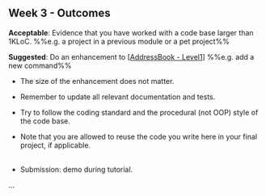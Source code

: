 <link rel="stylesheet" href="{{baseUrl}}/css/main.css">
<link rel="stylesheet" href="{{baseUrl}}/css/schedule.css">

<div class="website-content">

## Week 3 - Outcomes

<div id="main">

<!-- ==================================================================================================== -->

<include src="outcome-remoteRepo.md" />

<!-- ==================================================================================================== -->

<include src="outcome-refactor.md" />

<!-- ==================================================================================================== -->

<panel type="danger" header=":trophy: Can work with a 1KLoC code base :star:" expandable>
  <panel header=":dart: Evidence" expanded>


**Acceptable**: Evidence that you have worked with a code base larger than 1KLoC. %%e.g. a project in a previous module or a pet project%%

**Suggested**: Do an enhancement to [[AddressBook - Level1](https://github.com/nus-cs2103-AY1718S1/addressbook-level1)]  %%e.g. add a new command%%

* The size of the enhancement does not matter.
* Remember to update all relevant documentation and tests.
* Try to follow the coding standard and the procedural (not OOP) style of the code base.
* Note that you are allowed to reuse the code you write here in your final project, if applicable. <br/><br/>
* Submission: demo during tutorial.

  </panel>
</panel>

<!-- ==================================================================================================== -->

<include src="outcome-styleGuide.md" />

<!-- ==================================================================================================== -->

<include src="outcome-readability.md" />

<!-- ==================================================================================================== -->

<include src="outcome-naming.md" />

<!-- ==================================================================================================== -->

<include src="outcome-codingPractice.md" />

<!-- ==================================================================================================== -->

<include src="outcome-gitHistory.md" />

<!-- ==================================================================================================== -->

<include src="outcome-ide.md" />

<!-- ==================================================================================================== -->

<include src="outcome-comment.md" />

<!-- ==================================================================================================== -->

<panel type="info" header=":trophy: Can use Java8 streams :star::star::star:" expandable>
  <include src="../../book/javaTools/streamsBasic/full.md" />
  <panel header=":dart: Evidence" expanded>

...

  </panel>
</panel>

<!-- ==================================================================================================== -->

</div>
</div>
